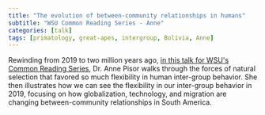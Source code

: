 ```yaml
---
title: "The evolution of between-community relationships in humans"
subtitle: "WSU Common Reading Series - Anne"
categories: [talk]
tags: [primatology, great-apes, intergroup, Bolivia, Anne]
---
```

Rewinding from 2019 to two million years ago, [in this talk for WSU's Common Reading Series](https://www.youtube.com/watch?v=vCvbD8xcA6g), Dr. Anne Pisor walks through the forces of natural selection that favored so much flexibility in human inter-group behavior. She then illustrates how we can see the flexibility in our inter-group behavior in 2019, focusing on how globalization, technology, and migration are changing between-community relationships in South America.
